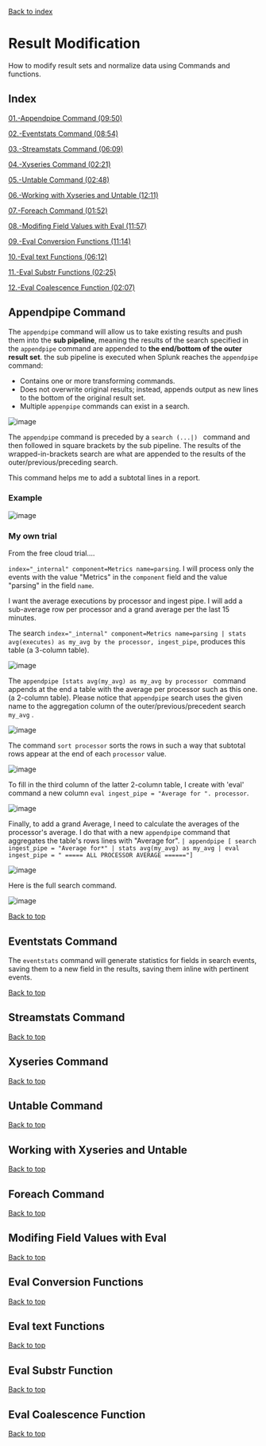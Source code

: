 [Back to index](README.md)
# Result Modification
How to modify result sets and normalize data using Commands and functions.

## Index
[01.-Appendpipe Command (09:50)](#appendpipe-command)

[02.-Eventstats Command (08:54)](#eventstats-command)

[03.-Streamstats Command (06:09)](#streamstats-command)

[04.-Xyseries Command (02:21)](#Xyseries-command)

[05.-Untable Command (02:48)](#untable-command)

[06.-Working with Xyseries and Untable (12:11)](#working-with-xyseries-and-untable)

[07.-Foreach Command (01:52)](#foreach-command)

[08.-Modifing Field Values with Eval (11:57)](#modifing-field-values-with-eval)

[09.-Eval Conversion Functions (11:14)](#eval-conversion-functions)

[10.-Eval text Functions (06:12)](#eval-text-functions)

[11.-Eval Substr Functions (02:25)](#eval-substr-function)

[12.-Eval Coalescence Function (02:07)](#eval-coalescence-function)



## Appendpipe Command
The `appendpipe` command will allow us to take existing results and push them into the **sub pipeline**, meaning the results of the search specified in the `appendpipe` command are appended to **the end/bottom of the outer result set**. the sub pipeline is executed when Splunk reaches the `appendpipe` command:
  - Contains one or more transforming commands.
  - Does not overwrite original results; instead, appends output as new lines to the bottom of the original result set.
  - Multiple `appenpipe` commands can exist in a search.

![image](https://github.com/luismiguelcasadodiaz/splunk/assets/19540140/3d8aaae3-5760-4b7b-bdb2-34241e2500b4)

The `appendpipe` command is preceded by a `search (...|) ` command and then followed in square brackets by the sub pipeline. The results of the wrapped-in-brackets search are what are appended to the results of the outer/previous/preceding search.

This command helps me to add a subtotal lines in a report.

### Example

![image](https://github.com/luismiguelcasadodiaz/splunk/assets/19540140/bf0f46a0-4878-4951-bd6f-5c4bf0f29b58)


### My own trial
From the free cloud trial....

`index="_internal" component=Metrics name=parsing`. I will process only the events with the value "Metrics" in the `component` field and the value "parsing" in the field `name`.

I want the average executions by processor and ingest pipe. I will add a sub-average  row per processor and a grand average per the last 15 minutes.

The search `index="_internal" component=Metrics name=parsing | stats avg(executes) as my_avg by the processor, ingest_pipe`, produces this table (a 3-column table).

![image](https://github.com/luismiguelcasadodiaz/splunk/assets/19540140/0d75c0c7-1545-477b-9b19-7f55a4467cf6)

The `appendpipe [stats avg(my_avg) as my_avg by processor ` command appends at the end a table with the average per processor such as this one. (a 2-column table). Please notice that `appendpipe` search uses the given name to the aggregation column of the outer/previous/precedent search `my_avg` .

![image](https://github.com/luismiguelcasadodiaz/splunk/assets/19540140/05f74164-9cc1-49cb-ad34-41d9ce2f9fe8)

The command `sort processor` sorts the rows in such a way that subtotal rows appear at the end of each `processor` value.

![image](https://github.com/luismiguelcasadodiaz/splunk/assets/19540140/5b230c9d-9391-4389-a521-05bc8470a63e)

To fill in the third column of the latter 2-column table, I create with 'eval' command  a new column `eval ingest_pipe = "Average for ". processor`.

![image](https://github.com/luismiguelcasadodiaz/splunk/assets/19540140/1216eca3-4058-4e37-899f-ef5445ac3240)

Finally, to add a grand Average, I need to calculate the averages of the processor's average. I do that with a new `appendpipe` command that aggregates the table's rows  lines with "Average for". 
`| appendpipe [ search ingest_pipe = "Average for*" | stats avg(my_avg) as my_avg | eval ingest_pipe = " ===== ALL PROCESSOR AVERAGE ======"]`

![image](https://github.com/luismiguelcasadodiaz/splunk/assets/19540140/32f08e79-928d-4a5e-94c1-a6ca8f480038)

Here is the full search command.

![image](https://github.com/luismiguelcasadodiaz/splunk/assets/19540140/c3a59e71-c752-4ad4-8b7f-2406319afc99)



[Back to top](#index)

## Eventstats Command
The `eventstats` command will generate statistics for fields in search events,   saving them to a new field in the results, saving them inline with pertinent events.

[Back to top](#index)

## Streamstats Command

[Back to top](#index)

## Xyseries Command

[Back to top](#index)

## Untable Command

[Back to top](#index)

## Working with Xyseries and Untable

[Back to top](#index)

## Foreach Command

[Back to top](#index)

## Modifing Field Values with Eval

[Back to top](#index)

## Eval Conversion Functions

[Back to top](#index)

## Eval text Functions

[Back to top](#index)

## Eval Substr Function

[Back to top](#index)

## Eval Coalescence Function

[Back to top](#index)
